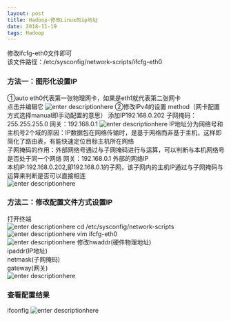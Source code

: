 ```yaml
--- 
layout: post
title: Hadoop-修改Linux的ip地址
date: 2018-11-19
tags: Hadoop
---
```

修改ifcfg-eth0文件即可  
该文件路径：/etc/sysconfig/network-scripts/ifcfg-eth0  
### **方法一：图形化设置IP**
①auto eth0代表第一张物理网卡，如果是eth1就代表第二张网卡  
点击并编辑它
![enter descriptionhere](https://viabcde.github.io/images/201812/1.png) 
②修改IPv4的设置 method（网卡配置方式选择manual即手动配置的意思）
添加IP192.168.0.202  子网掩码：255.255.255.0 网关：192.168.0.1
![enter descriptionhere](https://viabcde.github.io/images/201812/2.png) 
IP地址分为网络号和主机号2个域的原因：IP数据包在网络传输时，是基于网络而非基于主机，这样即简化了路由表，有能快速定位目标主机所在网络  
子网掩码的作用：外部网络号通过与子网掩码进行与运算，可以判断与本机网络号是否处于同一个网络
网关：192.168.0.1 外部的网络IP  
本机IP:192.168.0.202,即192.168.0.1的子网，该子网内的主机IP通过与子网掩码与运算来判断是否可以直接相连  
![enter descriptionhere](https://viabcde.github.io/images/201812/3.png) 
### **方法二：修改配置文件方式设置IP**
打开终端  
![enter descriptionhere](https://viabcde.github.io/images/201812/4.png) 
cd /etc/sysconfig/network-scripts
![enter descriptionhere](https://viabcde.github.io/images/201812/5.png) 
vim ifcfg-eth0  
![enter descriptionhere](https://viabcde.github.io/images/201812/6.png) 
修改hwaddr(硬件物理地址)    
ipaddr(IP地址)  
netmask(子网掩码)  
gateway(网关)  
![enter descriptionhere](https://viabcde.github.io/images/201812/7.png) 
### **查看配置结果**
ifconfig
![enter descriptionhere](https://viabcde.github.io/images/201812/8.png) 